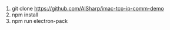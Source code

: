 1. git clone https://github.com/AlSharp/imac-tcp-ip-comm-demo
2. npm install
3. npm run electron-pack
